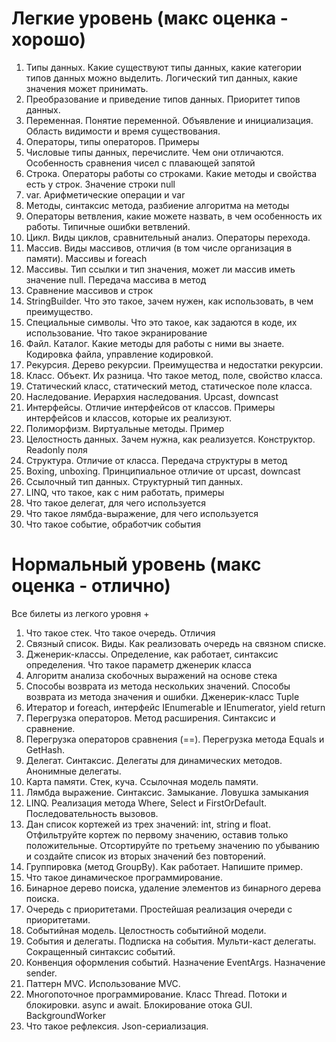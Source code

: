 # Легкие уровень (макс оценка - хорошо)
1. Типы данных. Какие существуют типы данных, какие категории типов данных можно выделить. Логический тип данных, какие значения может принимать.
1. Преобразование и приведение типов данных. Приоритет типов данных.
1. Переменная. Понятие переменной. Объявление и инициализация. Область видимости и время существования.
1. Операторы, типы операторов. Примеры
1. Числовые типы данных, перечислите. Чем они отличаются.  Особенность сравнения чисел с плавающей запятой
1. Строка. Операторы работы со строками. Какие методы и свойства есть у строк. Значение строки null
1. var. Арифметические операции и var
1. Методы, синтаксис метода, разбиение алгоритма на методы
1. Операторы ветвления, какие можете назвать, в чем особенность их работы. Типичные ошибки ветвлений.
1. Цикл. Виды циклов, сравнительный анализ. Операторы перехода.
1. Массив. Виды массивов, отличия (в том числе организация в памяти). Массивы и foreach
1. Массивы. Тип ссылки и тип значения, может ли массив иметь значение null. Передача массива в метод
1. Сравнение массивов и строк
1. StringBuilder. Что это такое, зачем нужен, как использовать, в чем преимущество.
1. Специальные символы. Что это такое, как задаются в коде, их использование. Что такое экранирование
1. Файл. Каталог. Какие методы для работы с ними вы знаете. Кодировка файла, управление кодировкой.
1. Рекурсия. Дерево рекурсии. Преимущества и недостатки рекурсии.
1. Класс. Объект. Их разница. Что такое метод, поле, свойство класса.
1. Статический класс, статический метод, статическое поле класса.
1. Наследование. Иерархия наследования. Upcast, downcast
1. Интерфейсы. Отличие интерфейсов от классов. Примеры интерфейсов и классов, которые их реализуют.
1. Полиморфизм. Виртуальные методы. Пример
1. Целостность данных. Зачем нужна, как реализуется. Конструктор. Readonly поля
1. Структура. Отличие от класса. Передача структуры в метод
1. Boxing, unboxing. Принципиальное отличие от upcast, downcast
1. Ссылочный тип данных. Структурный тип данных.
1. LINQ, что такое, как с ним работать, примеры
1. Что такое делегат, для чего используется
1. Что такое лямбда-выражение, для чего используется
1. Что такое событие, обработчик события

# Нормальный уровень (макс оценка - отлично)
Все билеты из легкого уровня + 
1. Что такое стек. Что такое очередь. Отличия
1. Связный список. Виды. Как реализовать очередь на связном списке.
1. Дженерик-классы. Определение, как работает, синтаксис определения. Что такое параметр дженерик класса
1. Алгоритм анализа скобочных выражений на основе стека
1. Способы возврата из метода нескольких значений. Способы возврата из метода значения и ошибки. Дженерик-класс Tuple
1. Итератор и foreach, интерфейс IEnumerable и IEnumerator, yield return
1. Перегрузка операторов. Метод расширения. Синтаксис и сравнение.
1. Перегрузка операторов сравнения (==). Перегрузка метода Equals и GetHash.
1. Делегат. Синтаксис. Делегаты для динамических методов. Анонимные делегаты.
1. Карта памяти. Стек, куча. Ссылочная модель памяти.
1. Лямбда выражение. Синтаксис. Замыкание. Ловушка замыкания
1. LINQ. Реализация метода Where, Select и FirstOrDefault. Последовательность вызовов.
1. Дан список кортежей из трех значений: int, string и float. Отфильтруйте кортеж по первому значению, оставив только положительные. Отсортируйте по третьему значению по убыванию и создайте список из вторых значений без повторений.
1. Группировка (метод GroupBy). Как работает. Напишите пример.
1. Что такое динамическое программирование. 
1. Бинарное дерево поиска, удаление элементов из бинарного дерева поиска.
1. Очередь с приоритетами. Простейшая реализация очереди с приоритетами.
1. Событийная модель. Целостность событийной модели. 
1. События и делегаты. Подписка на события. Мульти-каст делегаты. Сокращенный синтаксис событий. 
1. Конвенция оформления событий. Назначение EventArgs. Назначение sender.
1. Паттерн MVC. Использование MVC.
1. Многопоточное программирование. Класс Thread. Потоки и блокировки. async и await. Блокирование отока GUI. BackgroundWorker
1. Что такое рефлексия. Json-сериализация.
